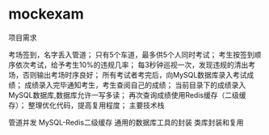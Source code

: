 # mockexam

项目需求

考场签到，名字丢入管道；
只有5个车道，最多供5个人同时考试；
考生按签到顺序依次考试，给予考生10%的违规几率；
每3秒钟巡视一次，发现违规的清出考场，否则输出考场时序良好；
所有考试者考完后，向MySQL数据库录入考试成绩；
成绩录入完毕通知考生，考生查阅自己的成绩；
当前目录下的成绩录入MySQL数据库,数据库允许一写多读；
再次查询成绩使用Redis缓存（二级缓存）；
整理优化代码，提高复用程度；
主要技术栈

管道并发
MySQL-Redis二级缓存
通用的数据库工具的封装
类库封装和复用
